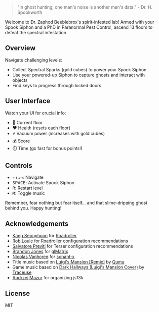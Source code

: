 > "In ghost hunting, one man's noise is another man's data." - Dr. H. Spookworth

Welcome to Dr. Zaphod Beeblebrox's spirit-infested lab! Armed with your Spook Siphon and a PhD in Paranormal Pest Control, ascend 13 floors to defeat the spectral infestation.

## Overview

Navigate challenging levels:

- Collect Spectral Sparks (gold cubes) to power your Spook Siphon
- Use your powered-up Siphon to capture ghosts and interact with objects
- Find keys to progress through locked doors

## User Interface

Watch your UI for crucial info:

- 🏨 Current floor
- ❤️ Health (resets each floor)
- ⚡ Vacuum power (increases with gold cubes)
- 💰 Score
- ⏱️ Time (go fast for bonus points!)

## Controls

- <kbd>←</kbd><kbd>↑</kbd><kbd>↓</kbd><kbd>→</kbd>: Navigate
- <kbd>SPACE</kbd>: Activate Spook Siphon
- <kbd>R</kbd>: Restart level
- <kbd>M</kbd>: Toggle music

Remember, fear nothing but fear itself... and that slime-dripping ghost behind you. Happy hunting!

## Acknowledgements

- [Kang Seonghoon](//mearie.org) for [Roadroller](//lifthrasiir.github.io/roadroller)
- [Rob Louie](//github.com/roblouie) for Roadroller configuration recommendations
- [Salvatore Previti](//github.com/SalvatorePreviti) for Terser configuration recommendations
- [Brandon Jones](//toji.dev) for [glMatrix](//glmatrix.net)
- [Nicolas Vanhoren](//github.com/nicolas-van) for [sonant-x](//github.com/nicolas-van/sonant-x)
- Title music based on [Luigi's Mansion [Remix]](https://youtube.com/watch?v=80hBcnnuyHg) by [Qumu](//qumumusic.com)
- Game music based on [Dark Hallways (Luigi's Mansion Cover)](//onlinesequencer.net/776491) by [Traceuse](//onlinesequencer.net/members/18338)
- [Andrzej Mazur](//end3r.com/) for organizing js13k

## License

MIT